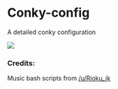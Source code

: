 # Conky-config
A detailed conky configuration

![](http://i.imgur.com/fIg6nvi.png)

### Credits:

Music bash scripts from [/u/Rioku_jk](https://www.reddit.com/r/conky/comments/5jsbg7/cmus_in_conky/)

